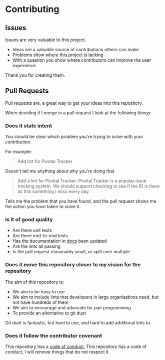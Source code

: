 # Contributing

## Issues

Issues are very valuable to this project.

-   Ideas are a valuable source of contributions others can make
-   Problems show where this project is lacking
-   With a question you show where contributors can improve the user
    experience

Thank you for creating them.

## Pull Requests

Pull requests are, a great way to get your ideas into this repository.

When deciding if I merge in a pull request I look at the following
things:

### Does it state intent

You should be clear which problem you're trying to solve with your
contribution.

For example:

> Add lint for Pivotal Tracker

Doesn't tell me anything about why you're doing that

> Add a lint for Pivotal Tracker. Pivotal Tracker is a popular issue
> tracking system. We should support checking to see if the ID is there
> as this something I miss every day.

Tells me the problem that you have found, and the pull request shows me
the action you have taken to solve it.

### Is it of good quality

-   Are there unit tests
-   Are there end-to-end tests
-   Has the documentation in [docs](./README.md#docs) been updated
-   Are the lints all passing
-   Is the pull request reasonably small, or split over multiple

### Does it move this repository closer to my vision for the repository

The aim of this repository is:

-   We aim to be easy to use
-   We aim to include lints that developers in large organisations
    need, but not have hundreds of them
-   We aim to encourage and advocate for pair programming
-   To provide an alternative to git duet

Git duet is fantastic, but hard to use, and hard to add additional lints
to.

### Does it follow the contributor covenant

This repository has a [code of conduct](CODE_OF_CONDUCT.md), This
repository has a code of conduct, I will remove things that do not
respect it.
